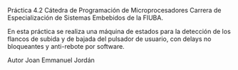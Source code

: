 Práctica 4.2
Cátedra de Programación de Microprocesadores
Carrera de Especialización de Sistemas Embebidos de la FIUBA.

En esta práctica se realiza una máquina de estados para la detección de los flancos
de subida y de bajada del pulsador de usuario, con delays no bloqueantes y 
anti-rebote por software.

Autor Joan Emmanuel Jordán
